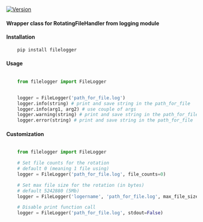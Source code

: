 [![Version](https://img.shields.io/pypi/v/filelogger.svg)](https://pypi.python.org/pypi/filelogger)

#### Wrapper class for RotatingFileHandler from logging module

#### Installation

```sh
    pip install filelogger
```


#### Usage

```python

    from filelogger import FileLogger


    logger = FileLogger('path_for_file.log')
    logger.info(string) # print and save string in the path_for_file
    logger.info(arg1, arg2) # use couple of args
    logger.warning(string) # print and save string in the path_for_file
    logger.error(string) # print and save string in the path_for_file
```

#### Customization

```python

    from filelogger import FileLogger

    # Set file counts for the rotation
    # default 0 (meaning 1 file using)
    logger = FileLogger('path_for_file.log', file_counts=0)

    # Set max file size for the rotation (in bytes)
    # default 5242880 (5Mb)
    logger = FileLogger('logername', 'path_for_file.log', max_file_size=5242880)

    # Disable print function call
    logger = FileLogger('path_for_file.log', stdout=False)
```
